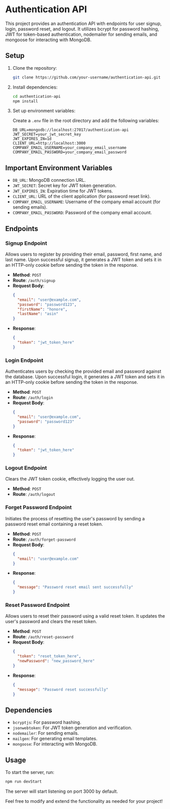 # Authentication API

This project provides an authentication API with endpoints for user signup, login, password reset, and logout. It utilizes bcrypt for password hashing, JWT for token-based authentication, nodemailer for sending emails, and mongoose for interacting with MongoDB.

## Setup

1. Clone the repository:

   ```bash
   git clone https://github.com/your-username/authentication-api.git
   ```

2. Install dependencies:

   ```bash
   cd authentication-api
   npm install
   ```

3. Set up environment variables:

   Create a `.env` file in the root directory and add the following variables:

   ```plaintext
   DB_URL=mongodb://localhost:27017/authentication-api
   JWT_SECRET=your_jwt_secret_key
   JWT_EXPIRES_IN=1d
   CLIENT_URL=http://localhost:3000
   COMPANY_EMAIL_USERNAME=your_company_email_username
   COMPANY_EMAIL_PASSWORD=your_company_email_password
   ```

## Important Environment Variables

- `DB_URL`: MongoDB connection URL.
- `JWT_SECRET`: Secret key for JWT token generation.
- `JWT_EXPIRES_IN`: Expiration time for JWT tokens.
- `CLIENT_URL`: URL of the client application (for password reset link).
- `COMPANY_EMAIL_USERNAME`: Username of the company email account (for sending emails).
- `COMPANY_EMAIL_PASSWORD`: Password of the company email account.

## Endpoints

### Signup Endpoint

Allows users to register by providing their email, password, first name, and last name. Upon successful signup, it generates a JWT token and sets it in an HTTP-only cookie before sending the token in the response.

- **Method**: `POST`
- **Route**: `/auth/signup`
- **Request Body**:
  ```json
  {
    "email": "user@example.com",
    "password": "password123",
    "firstName": "honore",
    "lastName": "asin"
  }
  ```
- **Response**:
  ```json
  {
    "token": "jwt_token_here"
  }
  ```

### Login Endpoint

Authenticates users by checking the provided email and password against the database. Upon successful login, it generates a JWT token and sets it in an HTTP-only cookie before sending the token in the response.

- **Method**: `POST`
- **Route**: `/auth/login`
- **Request Body**:
  ```json
  {
    "email": "user@example.com",
    "password": "password123"
  }
  ```
- **Response**:
  ```json
  {
    "token": "jwt_token_here"
  }
  ```

### Logout Endpoint

Clears the JWT token cookie, effectively logging the user out.

- **Method**: `POST`
- **Route**: `/auth/logout`

### Forget Password Endpoint

Initiates the process of resetting the user's password by sending a password reset email containing a reset token.

- **Method**: `POST`
- **Route**: `/auth/forget-password`
- **Request Body**:
  ```json
  {
    "email": "user@example.com"
  }
  ```
- **Response**:
  ```json
  {
    "message": "Password reset email sent successfully"
  }
  ```

### Reset Password Endpoint

Allows users to reset their password using a valid reset token. It updates the user's password and clears the reset token.

- **Method**: `POST`
- **Route**: `/auth/reset-password`
- **Request Body**:
  ```json
  {
    "token": "reset_token_here",
    "newPassword": "new_password_here"
  }
  ```
- **Response**:
  ```json
  {
    "message": "Password reset successfully"
  }
  ```

## Dependencies

- `bcryptjs`: For password hashing.
- `jsonwebtoken`: For JWT token generation and verification.
- `nodemailer`: For sending emails.
- `mailgen`: For generating email templates.
- `mongoose`: For interacting with MongoDB.

## Usage

To start the server, run:

```bash
npm run devStart
```

The server will start listening on port 3000 by default.

Feel free to modify and extend the functionality as needed for your project!
